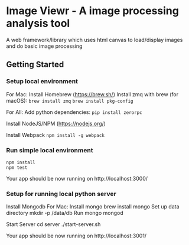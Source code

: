 # Image Viewr - A image processing analysis tool

A web framework/library which uses html canvas to load/display images and do basic image processing

## Getting Started

### Setup local environment

For Mac: 
Install Homebrew (https://brew.sh/)
Install zmq with brew (for macOS): 
```brew install zmq```
```brew install pkg-config```

For All:
Add python dependencies: 
```pip install zerorpc```

Install NodeJS/NPM (https://nodejs.org/)

Install Webpack
```npm install -g webpack```

### Run simple local environment

```
npm install
npm test
```

Your app should be now running on http://localhost:3000/

### Setup for running local python server

Install Mongodb
For Mac:
Install mongo 
brew install mongo
Set up data directory 
mkdir -p /data/db
Run mongo
mongod

Start Server
cd server
./start-server.sh

Your app should be now running on http://localhost:3001/


